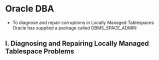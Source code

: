 # Oracle DBA

- To diagnose and repair corruptions in Locally Managed Tablespaces Oracle has supplied a package called DBMS_SPACE_ADMIN
 
## I. Diagnosing and Repairing Locally Managed Tablespace Problems